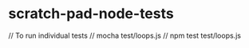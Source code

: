 # scratch-pad-node-tests

// To run individual tests
  // mocha test/loops.js
  // npm test test/loops.js